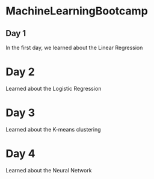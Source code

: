 # MachineLearningBootcamp

## Day 1
In the first day, we learned about the Linear Regression

# Day 2
Learned about the Logistic Regression

# Day 3
Learned about the K-means clustering

# Day 4
Learned about the Neural Network
